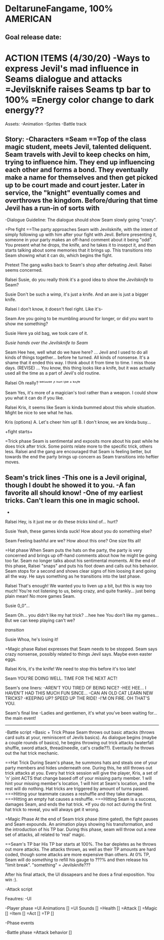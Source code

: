 # DeltaruneFangame, 100%  AMERICAN

Goal release date:
-----------------------------------------
ACTION ITEMS (4/30/20)
-Ways to express Jevil's mad influence in Seams dialogue and attacks
=Jevilsknife raises Seams tp bar to 100%
=Energy color change to dark energy??
=

Assets:
-Animation
-Sprites
-Battle track

Story:
-Characters
=Seam
==Top of the class magic student, meets Jevil, talented deliquent. Seam travels with Jevil to keep checks on him, trying to influence him. They end up influencing each other and forms a bond. They eventually make a name for themselves and then get picked up to be court made and court jester. 
Later in service, the "knight" eventually comes and overthrows the kingdom. Before/during that time Jevil has a run-in of sorts with 
---

-Dialogue
Guideline: The dialogue should show Seam slowly going "crazy".

=Pre fight
==The party approaches Seam with Jevilsknife, with the intent of simply following up with him after your fight with Jevil. Before presenting it, someone in your party makes an off-hand comment about it being "odd". You present what he drops, the knife, and he takes it to insepct it, and then starts talking about some memories that it brings up. This transitions into Seam showing what it can do, which begins the fight.

Pretext
The gang walks back to Seam's shop after defeating Jevil. Ralsei seems concerned.

Ralsei
Susie, do you really think it's a good idea to show the *Jevilsknife* to Seam? 

Susie
Don't be such a wimp, it's just a knife. And an axe is just a bigger knife.

Ralsei
I don't know, it doesn't feel right. Like it's-

Seam
Are you going to be mumbling around for longer, or did you want to show me something?

Susie
Here ya old bag, we took care of it.

*Susie hands over the *Jevilsknife* to Seam*

Seam
Hee hee, well what do we have here?
...
Jevil and I used to do all kinds of things together... before he turned. All kinds of nonsense. It's a shame that it ended this way. I think about it from time to time. I miss those days. (REVISE)
...
You know, this thing looks like a knife, but it was actually used all the time as a part of Jevil's old routine.

Ralsei
Oh really? ᵇᵉᶜᵃᵘˢᵉ ᶦᵗ ʰᵘʳᵗ ˡᶦᵏᵉ ᵃ ᵏⁿᶦᶠᵉ

Seam
Yes, it's more of a magician's tool rather than a weapon. I could show you what it can do if you like. 

Ralsei
Kris, it seems like Seam is kinda bummed about this whole situation. Might be nice to see what he has.

Kris (options)
A. Let's cheer him up!
B. I don't know, we are kinda busy...

+fight starts+

=Trick phase
Seam is sentimental and exposits more about his past while he does trick after trick. Some points relate more to the specific trick, others less. 
Ralsei and the gang are encouraged that Seam is feeling better, but towards the end the party brings up concern as Seam transitions into heftier moves.

Seam's trick lines
-This one is a Jevil original, though I doubt he showed it to you.
-A fan favorite all should know!
-One of my earliest tricks. Can't learn this one in magic school.
-
-

Ralsei
Hey, is it just me or do these *tricks* kind of... hurt? 

Susie
Yeah, these games kinda suck! How about you do something else?

Seam
Feeling bashful are we? How about this one? One size fits all!

=Hat phase
When Seam puts the hats on the party, the party is very concerned and brings up off-hand comments about how he might be going too far. Seam no longer talks about his sentimental moments. At the end of this phase, Ralsei "snaps" and puts his foot down and calls out his behavior. Seam stops for a second and shows clear signs of him loosing it and going all the way. He says something as he transitions into the last phase.

Ralsei
That's enough! We wanted you to liven up a bit, but this is way too much! You're not listening to us, being crazy, and quite frankly... just being plain mean! No more games Seam.

Susie
0_0"...

Seam
Oh... you didn't like my hat trick?
...hee hee
You don't like my games... But we can keep playing can't we?

*transition*

Susie
Whoa, he's losing it!

=Magic phase
Ralsei expresses that Seam needs to be stopped. Seam says crazy nonsense, possibly related to things Jevil says. Maybe even easter eggs.

Ralsei
Kris, it's the knife! We need to stop this before it's too late!

Seam
YOU'RE DOING WELL. TIME FOR THE NEXT ACT!

Seam's one liners:
-AREN'T YOU TIRED OF BEING NICE?
-HEE HEE... I HAVEN'T HAD THIS MUCH FUN SINCE...
-CAN AN OLD CAT LEARN NEW TRICKS?
-KEEPING UP? SPEED UP THE RIDE!
-I'M ON FIRE. OH THAT'S YOU.

Seam's final line
-Ladies and gentlemen, it's what you've been waiting for... the main event!

---
-Battle script
=Basic + Trick Phase
Seam throws out basic attacks (throws card suits at your, reminiscent of Jevils basics). As dialogue begins (maybe a couple rounds of basics), he begins throwing out trick attacks (waterfall shuffle, sword attack, thread/needle, cat's cradle??). Eventaully he throws out the hat trick mechanic.

==Hat Trick
During Seam's phase, he summons hats and steals one of your party members and hides underneath one. During this, he still throws out trick attacks at you. Every hat trick session will give the player, Kris, a set of 'n' joint ACTS that change based off of your missing party member. 1 will hint your missing member's location, 1 will hint at Seam's location, and the rest will do nothing. Hat tricks are triggered by amount of turns passed.
===Hitting your teammate causes a reshuffle and they take damage.
===Hitting an empty hat causes a reshuffle.
===Hitting Seam is a success, damages Seam, and ends the hat trick.
*If you do not act during the first hat trick to reveal, you will always get it wrong.

=Magic Phase
At the end of Seam trick phase (time gated), the fight pauses and Seam expounds. An animation plays showing his transformation, and the introduction of his TP bar. During this phase, seam will throw out a new set of attacks, all related to 'real' magic.

==Seam's TP bar
His TP bar starts at 100%. The bar depletes as he throws out more attacks. The attacks thrown, as well as their TP amounts are hard coded, though some attacks are more expensive than others. At 0% TP, Seam will do *something* to refill his gauge to ???% and then release his "limit break".
"something" = Jevilsknife???

After his final attack, the UI dissapears and he does a final exposition. You win :).

-Attack script

Feautres:
-UI

-Player phase
=UI Animations []
=UI Sounds []
=Health []
=Attack []
=Magic []
=Item []
=Act []
=TP []

-Phase events

-Battle phase
=Attack behavior []
